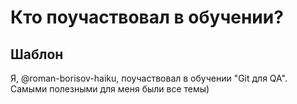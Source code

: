 # Кто поучаствовал в обучении?

## Шаблон

Я, @roman-borisov-haiku, поучаствовал в обучении "Git для QA". 
Самыми полезными для меня были все темы) 
